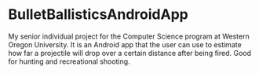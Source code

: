 # BulletBallisticsAndroidApp
My senior individual project for the Computer Science program at Western Oregon University. It is an Android app that the user can use to estimate how far a projectile will drop over a certain distance after being fired. Good for hunting and recreational shooting.
